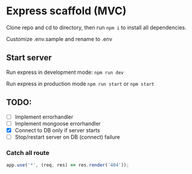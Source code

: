 # Express scaffold (MVC)

Clone repo and cd to directory, then run
`npm i` to install all dependencies.

Customize .env.sample and rename to .env

## Start server

Run express in development mode:
`npm run dev`

Run express in production mode
`npm run start` or `npm start`

## TODO:

- [ ] Implement errorhandler
- [ ] Implement mongoose errorhandler
- [x] Connect to DB only if server starts
- [ ] Stop/restart server on DB (connect) failure

### Catch all route

```js
app.use('*', (req, res) => res.render('404'));
```
